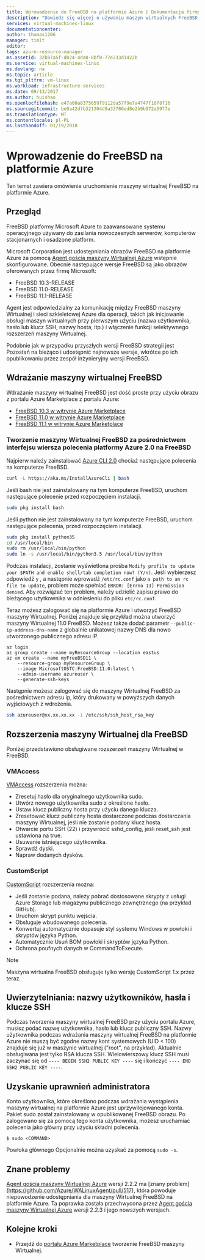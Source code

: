 ```yaml
---
title: Wprowadzenie do FreeBSD na platformie Azure | Dokumentacja firmy Microsoft
description: "Dowiedz się więcej o używaniu maszyn wirtualnych FreeBSD na platformie Azure"
services: virtual-machines-linux
documentationcenter: 
author: thomas1206
manager: timlt
editor: 
tags: azure-resource-manager
ms.assetid: 32b87a5f-d024-4da0-8bf0-77e233d1422b
ms.service: virtual-machines-linux
ms.devlang: na
ms.topic: article
ms.tgt_pltfrm: vm-linux
ms.workload: infrastructure-services
ms.date: 09/13/2017
ms.author: huishao
ms.openlocfilehash: e47a00a8375659f9112da57f9e7a4747f10f8f16
ms.sourcegitcommit: be9a42d7b321304d9a33786ed8e2b9b972a5977e
ms.translationtype: MT
ms.contentlocale: pl-PL
ms.lasthandoff: 01/19/2018
---
```

# <a name="introduction-to-freebsd-on-azure"></a>Wprowadzenie do FreeBSD na platformie Azure
Ten temat zawiera omówienie uruchomienie maszyny wirtualnej FreeBSD na platformie Azure.

## <a name="overview"></a>Przegląd
FreeBSD platformy Microsoft Azure to zaawansowane systemu operacyjnego używany do zasilania nowoczesnych serwerów, komputerów stacjonarnych i osadzone platform.

Microsoft Corporation jest udostępniania obrazów FreeBSD na platformie Azure za pomocą [Agent gościa maszyny Wirtualnej Azure](https://github.com/Azure/WALinuxAgent/) wstępnie skonfigurowane. Obecnie następujące wersje FreeBSD są jako obrazów oferowanych przez firmę Microsoft:

- FreeBSD 10.3-RELEASE
- FreeBSD 11.0-RELEASE
- FreeBSD 11.1-RELEASE

Agent jest odpowiedzialny za komunikację między FreeBSD maszyny Wirtualnej i sieci szkieletowej Azure dla operacji, takich jak inicjowanie obsługi maszyn wirtualnych przy pierwszym użyciu (nazwa użytkownika, hasło lub klucz SSH, nazwy hosta, itp.) i włączenie funkcji selektywnego rozszerzeń maszyny Wirtualnej.

Podobnie jak w przypadku przyszłych wersji FreeBSD strategii jest Pozostań na bieżąco i udostępnić najnowsze wersje, wkrótce po ich opublikowaniu przez zespół inżynieryjny wersji FreeBSD.

## <a name="deploying-a-freebsd-virtual-machine"></a>Wdrażanie maszyny wirtualnej FreeBSD
Wdrażanie maszyny wirtualnej FreeBSD jest dość proste przy użyciu obrazu z portalu Azure Marketplace z portalu Azure:

- [FreeBSD 10.3 w witrynie Azure Marketplace](https://azure.microsoft.com/marketplace/partners/microsoft/freebsd103/)
- [FreeBSD 11.0 w witrynie Azure Marketplace](https://azure.microsoft.com/marketplace/partners/microsoft/freebsd110/)
- [FreeBSD 11.1 w witrynie Azure Marketplace](https://azuremarketplace.microsoft.com/marketplace/apps/Microsoft.FreeBSD111)

### <a name="create-a-freebsd-vm-through-azure-cli-20-on-freebsd"></a>Tworzenie maszyny Wirtualnej FreeBSD za pośrednictwem interfejsu wiersza polecenia platformy Azure 2.0 na FreeBSD
Najpierw należy zainstalować [Azure CLI 2.0](https://docs.microsoft.com/cli/azure/get-started-with-azure-cli) chociaż następujące polecenia na komputerze FreeBSD.

```bash 
curl -L https://aka.ms/InstallAzureCli | bash
```

Jeśli bash nie jest zainstalowany na tym komputerze FreeBSD, uruchom następujące polecenie przed rozpoczęciem instalacji. 

```bash
sudo pkg install bash
```

Jeśli python nie jest zainstalowany na tym komputerze FreeBSD, uruchom następujące polecenia, przed rozpoczęciem instalacji. 

```bash
sudo pkg install python35
cd /usr/local/bin 
sudo rm /usr/local/bin/python 
sudo ln -s /usr/local/bin/python3.5 /usr/local/bin/python
```

Podczas instalacji, zostanie wyświetlona prośba `Modify profile to update your $PATH and enable shell/tab completion now? (Y/n)`. Jeśli wybierzesz odpowiedź `y` , a następnie wprowadź `/etc/rc.conf` jako `a path to an rc file to update`, problem może spełniać `ERROR: [Errno 13] Permission denied`. Aby rozwiązać ten problem, należy udzielić zapisu prawo do bieżącego użytkownika w odniesieniu do pliku `etc/rc.conf`.

Teraz możesz zalogować się na platformie Azure i utworzyć FreeBSD maszyny Wirtualnej. Poniżej znajduje się przykład można utworzyć maszyny Wirtualnej 11.0 FreeBSD. Możesz także dodać parametr `--public-ip-address-dns-name` z globalnie unikatowej nazwy DNS dla nowo utworzonego publicznego adresu IP. 

```azurecli
az login 
az group create --name myResourceGroup --location eastus
az vm create --name myFreeBSD11 \
    --resource-group myResourceGroup \
    --image MicrosoftOSTC:FreeBSD:11.0:latest \
    --admin-username azureuser \
    --generate-ssh-keys
```

Następnie możesz zalogować się do maszyny Wirtualnej FreeBSD za pośrednictwem adresu ip, który drukowany w powyższych danych wyjściowych z wdrożenia. 

```bash
ssh azureuser@xx.xx.xx.xx -i /etc/ssh/ssh_host_rsa_key
```   

## <a name="vm-extensions-for-freebsd"></a>Rozszerzenia maszyny Wirtualnej dla FreeBSD
Poniżej przedstawiono obsługiwane rozszerzeń maszyny Wirtualnej w FreeBSD.

### <a name="vmaccess"></a>VMAccess
[VMAccess](https://github.com/Azure/azure-linux-extensions/tree/master/VMAccess) rozszerzenia można:

* Zresetuj hasło dla oryginalnego użytkownika sudo.
* Utwórz nowego użytkownika sudo z określone hasło.
* Ustaw klucz publiczny hosta przy użyciu danego klucza.
* Zresetować klucz publiczny hosta dostarczone podczas dostarczania maszyny Wirtualnej, jeśli nie zostanie podany klucz hosta.
* Otwarcie portu SSH (22) i przywrócić sshd_config, jeśli reset_ssh jest ustawiona na true.
* Usuwanie istniejącego użytkownika.
* Sprawdź dyski.
* Napraw dodanych dysków.

### <a name="customscript"></a>CustomScript
[CustomScript](https://github.com/Azure/azure-linux-extensions/tree/master/CustomScript) rozszerzenia można:

* Jeśli zostanie podana, należy pobrać dostosowane skrypty z usługi Azure Storage lub magazynu publicznego zewnętrznego (na przykład GitHub).
* Uruchom skrypt punktu wejścia.
* Obsługuje wbudowanego polecenia.
* Konwertuj automatycznie dopasuje styl systemu Windows w powłoki i skryptów języka Python.
* Automatycznie Usuń BOM powłoki i skryptów języka Python.
* Ochrona poufnych danych w CommandToExecute.

> [!NOTE]
> Maszyna wirtualna FreeBSD obsługuje tylko wersję CustomScript 1.x przez teraz.  

## <a name="authentication-user-names-passwords-and-ssh-keys"></a>Uwierzytelniania: nazwy użytkowników, hasła i klucze SSH
Podczas tworzenia maszyny wirtualnej FreeBSD przy użyciu portalu Azure, musisz podać nazwę użytkownika, hasło lub klucz publiczny SSH.
Nazwy użytkownika podczas wdrażania maszyny wirtualnej FreeBSD na platformie Azure nie muszą być zgodne nazwy kont systemowych (UID < 100) znajduje się już w maszynie wirtualnej ("root", na przykład).
Aktualnie obsługiwana jest tylko RSA klucza SSH. Wielowierszowy klucz SSH musi zaczynać się od `---- BEGIN SSH2 PUBLIC KEY ----` się i kończyć `---- END SSH2 PUBLIC KEY ----`.

## <a name="obtaining-superuser-privileges"></a>Uzyskanie uprawnień administratora
Konto użytkownika, które określono podczas wdrażania wystąpienia maszyny wirtualnej na platformie Azure jest uprzywilejowanego konta. Pakiet sudo został zainstalowany w opublikowanej FreeBSD obrazu.
Po zalogowano się za pomocą tego konta użytkownika, możesz uruchamiać polecenia jako główny przy użyciu składni polecenia.

```
$ sudo <COMMAND>
```

Powłoka głównego Opcjonalnie można uzyskać za pomocą `sudo -s`.

## <a name="known-issues"></a>Znane problemy
[Agent gościa maszyny Wirtualnej Azure](https://github.com/Azure/WALinuxAgent/) wersji 2.2.2 ma [znany problem] (https://github.com/Azure/WALinuxAgent/pull/517), która powoduje niepowodzenie udostępniania dla maszyny Wirtualnej FreeBSD na platformie Azure. Ta poprawka została przechwycona przez [Agent gościa maszyny Wirtualnej Azure](https://github.com/Azure/WALinuxAgent/) wersji 2.2.3 i jego nowszych wersjach. 

## <a name="next-steps"></a>Kolejne kroki
* Przejdź do [portalu Azure Marketplace](https://azure.microsoft.com/marketplace/partners/microsoft/freebsd110/) tworzenie FreeBSD maszyny Wirtualnej.
